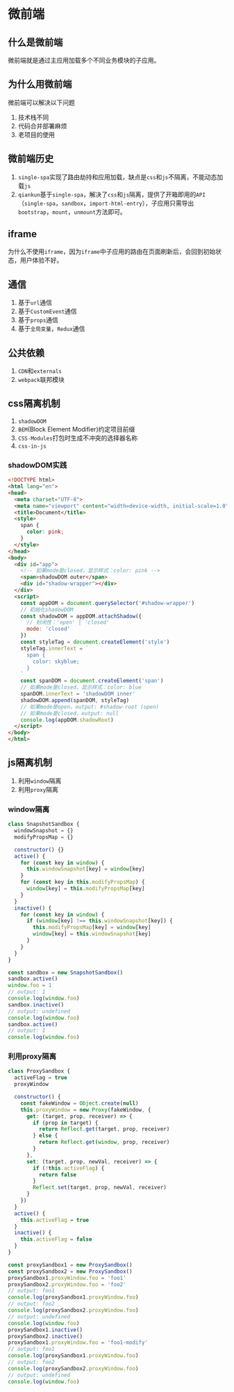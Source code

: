 # 微前端

## 什么是微前端
微前端就是通过主应用加载多个不同业务模块的子应用。

## 为什么用微前端
微前端可以解决以下问题
1. 技术栈不同
2. 代码合并部署麻烦
3. 老项目的使用

## 微前端历史
1. `single-spa`实现了路由劫持和应用加载，缺点是`css`和`js`不隔离，不能动态加载`js`
2. `qiankun`基于`single-spa`，解决了`css`和`js`隔离，提供了开箱即用的`API`（`single-spa`，`sandbox`，`import-html-entry`），子应用只需导出`bootstrap`，`mount`，`unmount`方法即可。

## iframe
为什么不使用`iframe`，因为`iframe`中子应用的路由在页面刷新后，会回到初始状态，用户体验不好。

## 通信
1. 基于`url`通信
2. 基于`CustomEvent`通信
3. 基于`props`通信
4. 基于`全局变量`，`Redux`通信

## 公共依赖
1. `CDN`和`externals`
2. `webpack`联邦模块

## css隔离机制
1. `shadowDOM`
2. `BEM`(Block Element Modifier)约定项目前缀
3. `CSS-Modules`打包时生成不冲突的选择器名称
4. `css-in-js`

### shadowDOM实践
```html
<!DOCTYPE html>
<html lang="en">
<head>
  <meta charset="UTF-8">
  <meta name="viewport" content="width=device-width, initial-scale=1.0">
  <title>Document</title>
  <style>
    span {
      color: pink;
    }
  </style>
</head>
<body>
  <div id="app">
    <!-- 如果mode是closed，显示样式：color: pink -->
    <span>shadowDOM outer</span>
    <div id="shadow-wrapper"></div>
  </div>
  <script>
    const appDOM = document.querySelector('#shadow-wrapper')
    // 初始化shadowDOM
    const shadowDOM = appDOM.attachShadow({
      // 封闭性：'open' | 'closed'
      mode: 'closed'
    })
    const styleTag = document.createElement('style')
    styleTag.innerText = `
      span {
        color: skyblue;
      }
    `
    const spanDOM = document.createElement('span')
    // 如果mode是closed，显示样式：color: blue
    spanDOM.innerText = 'shadowDOM inner'
    shadowDOM.append(spanDOM, styleTag)
    // 如果mode是open，output: #shadow-root (open)
    // 如果mode是closed，output: null
    console.log(appDOM.shadowRoot)
  </script>
</body>
</html>
```

## js隔离机制
1. 利用`window`隔离
2. 利用`proxy`隔离

### window隔离
```js
class SnapshotSandbox {
  windowSnapshot = {}
  modifyPropsMap = {}

  constructor() {}
  active() {
    for (const key in window) {
      this.windowSnapshot[key] = window[key]
    }
    for (const key in this.modifyPropsMap) {
      window[key] = this.modifyPropsMap[key]
    }
  }
  inactive() {
    for (const key in window) {
      if (window[key] !== this.windowSnapshot[key]) {
        this.modifyPropsMap[key] = window[key]
        window[key] = this.windowSnapshot[key]
      }
    }
  }
}

const sandbox = new SnapshotSandbox()
sandbox.active()
window.foo = 1
// output: 1
console.log(window.foo)
sandbox.inactive()
// output: undefined
console.log(window.foo)
sandbox.active()
// output: 1
console.log(window.foo)
```

### 利用proxy隔离
```js
class ProxySandbox {
  activeFlag = true
  proxyWindow

  constructor() {
    const fakeWindow = Object.create(null)
    this.proxyWindow = new Proxy(fakeWindow, {
      get: (target, prop, receiver) => {
        if (prop in target) {
          return Reflect.get(target, prop, receiver)
        } else {
          return Reflect.get(window, prop, receiver)
        }
      },
      set: (target, prop, newVal, receiver) => {
        if (!this.activeFlag) {
          return false
        }
        Reflect.set(target, prop, newVal, receiver)
      }
    })
  }
  active() {
    this.activeFlag = true
  }
  inactive() {
    this.activeFlag = false
  }
}

const proxySandbox1 = new ProxySandbox()
const proxySandbox2 = new ProxySandbox()
proxySandbox1.proxyWindow.foo = 'foo1'
proxySandbox2.proxyWindow.foo = 'foo2'
// output: foo1
console.log(proxySandbox1.proxyWindow.foo)
// output: foo2
console.log(proxySandbox2.proxyWindow.foo)
// output: undefined
console.log(window.foo)
proxySandbox1.inactive()
proxySandbox2.inactive()
proxySandbox1.proxyWindow.foo = 'foo1-modify'
// output: foo1
console.log(proxySandbox1.proxyWindow.foo)
// output: foo2
console.log(proxySandbox2.proxyWindow.foo)
// output: undefined
console.log(window.foo)
```
